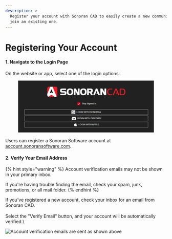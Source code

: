 ```yaml
---
description: >-
  Register your account with Sonoran CAD to easily create a new community, or
  join an existing one.
---
```


# Registering Your Account

#### 1. Navigate to the Login Page

On the website or app, select one of the login options:

<figure><img src="../../.gitbook/assets/image (4) (1).png" alt=""><figcaption></figcaption></figure>

Users can register a Sonoran Software account at [account.sonoransoftware.com](https://account.sonoransoftware.com/).

#### 2. Verify Your Email Address

{% hint style="warning" %}
Account verification emails may not be shown in your primary inbox.

If you're having trouble finding the email, check your spam, junk, promotions, or all mail folder.
{% endhint %}

If you've registered a new account, check your inbox for an email from Sonoran CAD.\
\
Select the "Verify Email" button, and your account will be automatically verified.\


![Account verification emails are sent as shown above](../../.gitbook/assets/email.PNG)
